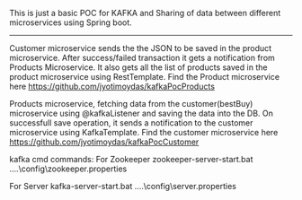 This is just a basic POC for KAFKA and Sharing of data between different microservices using Spring boot.
***********************************************************************************************************

Customer microservice sends the the JSON to be saved in the product microservice. After success/failed transaction
it gets a notification from Products Microservice. It also gets all the list of products saved in the product microservice
using RestTemplate. Find the Product microservice here https://github.com/jyotimoydas/kafkaPocProducts


Products microservice, fetching data from the customer(bestBuy) microservice using @kafkaListener and saving the data into the DB.
On successfull save operation, it sends a notification to the customer microservice using KafkaTemplate.
Find the customer microservice here https://github.com/jyotimoydas/kafkaPocCustomer

kafka cmd commands:
For Zookeeper
zookeeper-server-start.bat ..\..\config\zookeeper.properties

For Server
kafka-server-start.bat ..\..\config\server.properties

